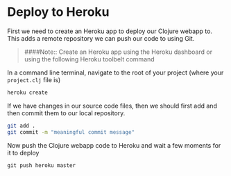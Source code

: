 # Deploy to Heroku

First we need to create an Heroku app to deploy our Clojure webapp to.  This adds a remote repository we can push our code to using Git.

> ####Note:: Create an Heroku app using the Heroku dashboard or using the following Heroku toolbelt command

In a command line terminal, navigate to the root of your project (where your `project.clj` file is)

```bash
heroku create
```

If we have changes in our source code files, then we should first add and then commit them to our local repository.

```bash
git add .
git commit -m "meaningful commit message"
```

Now push the Clojure webapp code to Heroku and wait a few moments for it to deploy

```
git push heroku master
```
